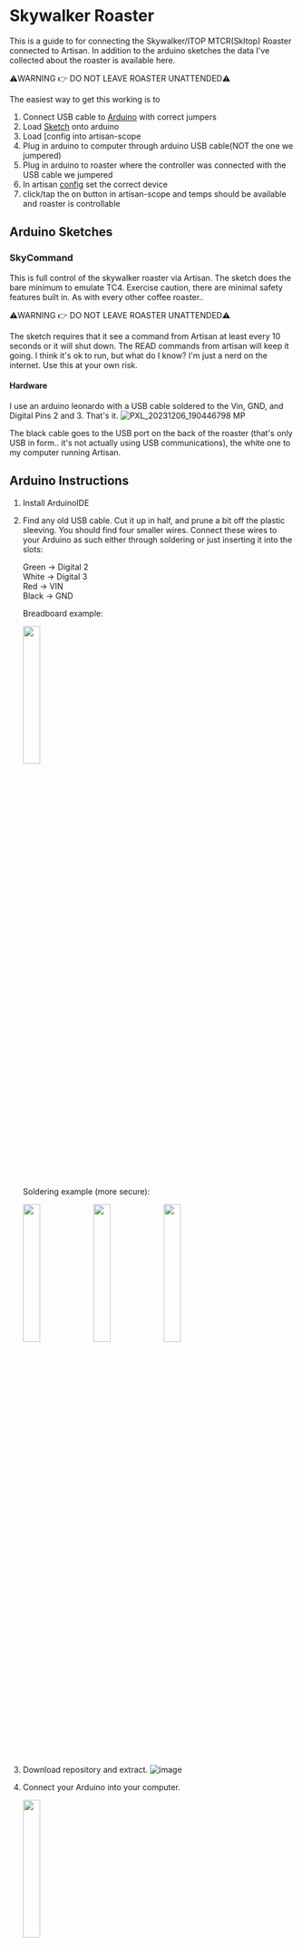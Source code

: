 # Skywalker Roaster

This is a guide to for connecting the Skywalker/ITOP MTCR(SkItop) Roaster connected to Artisan. In addition to the arduino sketches the data I've collected about the roaster is available here.

⚠️WARNING 👉 DO NOT LEAVE ROASTER UNATTENDED⚠️

The easiest way to get this working is to
1. Connect USB cable to [Arduino](#arduino-instructions) with correct jumpers
2. Load [Sketch](#arduino-instructions) onto arduino
3. Load [config[](#artisan-upload-config) into artisan-scope
4. Plug in arduino to computer through arduino USB cable(NOT the one we jumpered)
5. Plug in arduino to roaster where the controller was connected with the USB cable we jumpered
6. In artisan [config](#artisan-manually-setting-config) set the correct device
7. click/tap the on button in artisan-scope and temps should be available and roaster is controllable
   
## Arduino Sketches

### SkyCommand
This is full control of the skywalker roaster via Artisan. The sketch does the bare minimum to emulate TC4. Exercise caution, there are minimal safety features built in. As with every other coffee roaster..

⚠️WARNING 👉 DO NOT LEAVE ROASTER UNATTENDED⚠️

The sketch requires that it see a command from Artisan at least every 10 seconds or it will shut down. The READ commands from artisan will keep it going. I think it's ok to run, but what do I know? I'm just a nerd on the internet. Use this at your own risk.

#### Hardware
I use an arduino leonardo with a USB cable soldered to the Vin, GND, and Digital Pins 2 and 3. That's it.
![PXL_20231206_190446798 MP](https://github.com/jmoore52/SkywalkerRoaster/assets/25308608/d03d5bd3-de08-4ee2-986c-d3fef3e07c47)

The black cable goes to the USB port on the back of the roaster (that's only USB in form.. it's not actually using USB communications), the white one to my computer running Artisan.

## Arduino Instructions

1. Install ArduinoIDE

2. Find any old USB cable. Cut it up in half, and prune a bit off the plastic sleeving. You should find four smaller wires. Connect these wires to your Arduino as such either through soldering or just inserting it into the slots:

      Green -> Digital 2  
      White -> Digital 3  
      Red -> VIN  
      Black -> GND

    Breadboard example:
   
    <img src="https://github.com/paoyong/SkywalkerRoaster/assets/6934989/5fe7940b-152d-4d47-bfcc-7e6246f82b3e" width=25% height=25%>

    Soldering example (more secure):
   
    <img src="https://github.com/paoyong/SkywalkerRoaster/assets/6934989/145cbf62-6af3-4d41-9fd1-579d95e46408" width=25% height=25%>
    <img src="https://github.com/paoyong/SkywalkerRoaster/assets/6934989/9b231e14-a04a-4ed5-8e4a-6b9e65c11487" width=25% height=25%>
    <img src="https://github.com/paoyong/SkywalkerRoaster/assets/6934989/c7235c87-918b-47ea-be88-b844c39c72b2" width=25% height=25%>
3. Download repository and extract.
![image](Images/download-repo-extract.png)

1. Connect your Arduino into your computer.

    <img src="https://github.com/paoyong/SkywalkerRoaster/assets/6934989/706ed2f0-08be-4660-a2da-edd83a547d8f" width=25% height=25%>

2. Go to your SkywalkerRoaster-main folder that you extracted. Click on the SkyCommand folder then double click on `SkyCommand.ino` (should open automatically in ArduinoIDE)

3. Click on the check mark to do a precompile, this lets you know if the code will work on your board.
4.  Click on your Arduino device and press Upload, the console on the bottomr should give you a success message. Some boards output debug, but if there is no error it probably succeeded.
![image](Images/click-arduino-device-upload.png)

## Hardware Pinout Examples
Arduino Micro
<!-- <img src="images/ardunio_micro_pinout.jpg" alt="micro pinout" width="400"/> -->
![image](Images/ardunio_micro_pinout.jpg)

## Artisan Upload Config
We can upload a preset config in Artisan Scope
Help -> Load Settings...
![image](Images/load_aset_file_menu.png)

This is a default file with the most basic settings.
[basic-skitop-artisan-settings.aset](ArtisanConfigs/basic-skitop-artisan-settings.aset)

look in [ArtisanConfigs](ArtisanConfigs/) for other configs users have created.


## Artisan Manually Setting Config
Here's how I have Artisan configured.
Config -> Device
![image](Images/artisan_config_tc4.png)

After pressing OK, an additional dialogue box will appear, select your Arduino. If you're not sure which is your Arduino, disconnect and reconnect it and the dialogue box should change.
You can also navigate here by going to Config -> Port...
Comm Port will be different depending on OS you are running and which USB port you are plugged into.

![image](Images/artisan_config_ports.png)

Config -> Events -> Config
![image](Images/artisan_config_events_config.png)
```
DRUM;100
```

Config -> Events -> Buttons
![image](Images/artisan_config_events_buttons.png)
```
DRUM;100
```
```
DRUM;0
```
```
FILTER;1
```
etc..

Config -> Events -> Sliders
![image](Images/artisan_config_events_sliders.png)
```
OT2;{}
```
```
OT1;{}
```
### Troubleshooting
- check all connections, unplug and re-plug in the USB cables, also check pins and solder points
- swap out USB cables, the arduino to computer cable is important also
- you will need to have drivers for your arduino unit on some machines so if you're running on a different machine where you set up the arduino, just install arduino IDE and install the drivers with the IDE to ensure you can connect
- make sure you are on the tested or later version of artisan

### Testing/Compatibility
#### Artisan Version
- 2.10.2
#### Working Hardware Combos
- Leonardo
  - Windows ?
- Micro
  - Windows 11
  - MacOS
- Nano ATMEGA
  - Linux Mint

- Uno Wifi R4
  - not yet

### SkywalkerSpy
This provides logging only for Artisan. It uses two pins to monitor the Tx lines from both the roaster and the controller. It alternates between reading the values as quickly as possible. When any input comes in on the serial line the sketch will respond with the status of the roaster in the format TEMP,HEAT DUTY,VENT DUTY

## Roaster Hardware
This has been super fun to study. Here's what I've learned so far.

The controller has a [js32t031f5s7 microcontoller](http://www.honor-ic.com/Product/ProScreenDetail?pid=118).

I am unsure what kind of microcontroller is inside the roaster. It is marked FMD N3hWIKH and I was unable to locate any datasheets for it.

![image](https://github.com/jmoore52/SkywalkerRoaster/assets/25308608/9667b4ed-4d56-44d6-9c13-1d5d7ac2737e)

The roaster uses a thermistor as a temperature probe which is connected to the microcontroller as shown here.

![image](https://github.com/jmoore52/SkywalkerRoaster/assets/25308608/b5e678ef-a7f5-44a4-83ef-9cf92c3277f3)

It appears to use a voltage divider with two taps, one passing through a 1k resistor and the other through a 2k resistor. I'm not the strongest hardware guy by any means, but I don't understand why. If this look familiar to you, please let me know what we're looking at here.


### Normal Operation
The Skywalker roaster is rather simple all logic lives in the controller. The roaster simply interprets the signals sent by the controller and sets things accordingly. The roaster appears to shut down if it does not receive a control message in 1 second. The controller reads the temperature values from the roaster and then sends instructions to the roaster. There does not appear to be any kind of communications protocol, each device appears to send messages to the other device roughly every 10 milliseconds. There are no requests, responses, acknowledgements, etc..  Simply data bit banged on a GPIO line.

## Messages
The messages sent by each device are rather simple in structure. I've determined what most everything does. To the logic analyzer, the messages appear as follows. This is an example of the message the roaster sends. The controller's messages look identical other than being 8 bits shorter.

![image](https://github.com/jmoore52/SkywalkerRoaster/assets/25308608/ba62c969-7bf0-4eb5-afd7-8f788b759ce2)

Interpreting the messages can be done by simply measuring the logic LOW pulses. The beginning preamble is roughly 7.5ms, a binary 1 is represented by a ~1.5ms pulse, a binary 0 is ~600 microseconds, and the logic HIGH between bits is roughly 750 microseconds.

![image](https://github.com/jmoore52/SkywalkerRoaster/assets/25308608/82005860-83ae-40a5-8574-5bc535f85420)

### Controller
The controller transmits a 6 byte message in LSB order. Both messages contain a checksum and will be ignored if the checksum is not correct.

| Position | Purpose | Value |
|----------|---------|-------|
| 0 | Fan Duty Cycle | 0 to 100
| 1 | Filter | Appears to only be values 0,1,2,3,4 |
| 2 | Bean Cooling Fan | 0 or 100 |
| 3 | Drum | 0 or 100 |
| 4 | Heater Duty Cylce | 0 to 100 |
| 5 | Checksum | |

For the Fan and Heater, duty cycles increment by 5. Sending other values will be ignored.

### Roaster
The roaster transmits a 7 byte message in LSB Order.
|Position| Name| Value|
|--------|-----|------|
|0,1| Value A | I'm not _really_ sure what this value is. I suspect it is perhaps a voltage as read by an ADC on the microcontroller|
|2,3|Value B|Again, not _really_ sure what the value really represents. I think it is another ADC value.|  
| 4 | Mystery byte | Always a 0.|
| 5 | Mystery byte | Pretty much always a 1. I've not seen much of a correlation to hardware that seems to indicate what this may represent.|
|6 | Checksum||

Value A and Value B are my biggest open question about this roaster. What is it doing?! There is a very strong linear correlation between the two values and the temperature displayed on the controller screen. However I could not determine what I would consider to be an "elegant" solution for converting these values to the temperature. Rather, I fit a 4th degree polynomial to the data (see `data/model3.py` but please keep in mind it's been a long minute since I've run a regression. ChatGPT wrote a lot of that with some guidance.)

To collect the data I attached a logic probe to the controller and captured a preheat cycle. I extracted all the messages from the capture, wrote an arduino sketch to replay the bytes in the messages back to the controller, and coded up a quick and dirty python script to push each message to the arduino and allow me to enter the value shown on the screen. The results of this process are in `Data/RealLabeledTemperatures.txt`

### Other Observations
- The roaster is looking for a USB ground, if nothing is there it will not run, if you unplug the controller or arduino during a roast, everything shuts down, this is actually kind of dangerous as the beans inside could ignite without movement or fan.
- Some testing unplugging the signal pins in the arduino yielded that the roaster will not run without constant signals from these pins either, but the user can plug back in and start controlling the roaster again. (granted you don't hit the 10sec limit from the sketch)

# Discord

There's a skywalker specific discord (not mine) that seems to have a small but growing and enthusiastic group. I'm on there. Come share your experiences with this roaster. [Skywalker Roaster Community](https://discord.gg/m4TtNRb4uc)

# Bug Fixes and Improvements

I'll spend some more time on things when I can, but pull requests are always welcome and appreciated.
